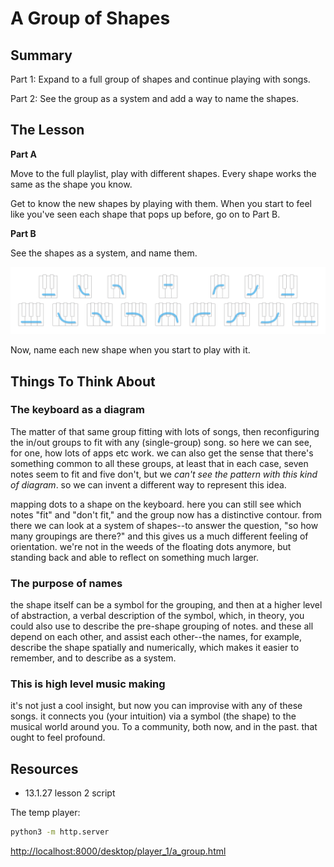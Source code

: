# A Group of Shapes

## Summary

Part 1: Expand to a full group of shapes and continue playing with songs.

Part 2: See the group as a system and add a way to name the shapes.

## The Lesson

**Part A**

Move to the full playlist, play with different shapes. Every shape works the same as the shape you know.

Get to know the new shapes by playing with them. When you start to feel like you've seen each shape that pops up before, go on to Part B.

**Part B**

See the shapes as a system, and name them.

![group of shapes](/media/15.3.6_ultralite.png)

Now, name each new shape when you start to play with it.


## Things To Think About

### The keyboard as a diagram
The matter of that same group fitting with lots of songs, then reconfiguring the in/out groups to fit with any (single-group) song. so here we can see, for one, how lots of apps etc work. we can also get the sense that there's something common to all these groups, at least that in each case, seven notes seem to fit and five don't, but we *can't see the pattern with this kind of diagram*. so we can invent a different way to represent this idea.

mapping dots to a shape on the keyboard. here you can still see which notes "fit" and "don't fit," and the group now has a distinctive contour. from there we can look at a system of shapes--to answer the question, "so how many groupings are there?" and this gives us a much different feeling of orientation. we're not in the weeds of the floating dots anymore, but standing back and able to reflect on something much larger.

### The purpose of names
the shape itself can be a symbol for the grouping, and then at a higher level of abstraction, a verbal description of the symbol, which, in theory, you could also use to describe the pre-shape grouping of notes. and these all depend on each other, and assist each other--the names, for example, describe the shape spatially and numerically, which makes it easier to remember, and to describe as a system.

### This is high level music making
it's not just a cool insight, but now you can improvise with any of these songs. it connects you (your intuition) via a symbol (the shape) to the musical world around you. To a community, both now, and in the past. that ought to feel profound.


## Resources

- 13.1.27 lesson 2 script

The temp player:
```bash
python3 -m http.server
```
[http://localhost:8000/desktop/player_1/a_group.html](http://localhost:8000/david_local/development_local/Method-Sketch/media/temp_player/a_group.html)

